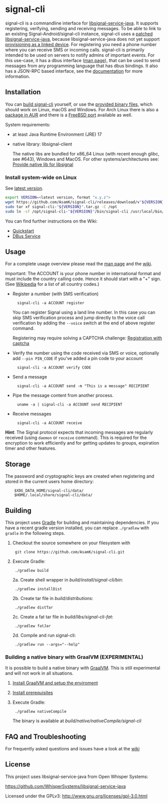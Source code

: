 # signal-cli

signal-cli is a commandline interface
for [libsignal-service-java](https://github.com/WhisperSystems/libsignal-service-java). It supports registering,
verifying, sending and receiving messages. To be able to link to an existing Signal-Android/signal-cli instance,
signal-cli uses a [patched libsignal-service-java](https://github.com/AsamK/libsignal-service-java), because
libsignal-service-java does not yet
support [provisioning as a linked device](https://github.com/WhisperSystems/libsignal-service-java/pull/21). For
registering you need a phone number where you can receive SMS or incoming calls. signal-cli is primarily intended to be
used on servers to notify admins of important events. For this use-case, it has a dbus
interface ([man page](https://github.com/AsamK/signal-cli/blob/master/man/signal-cli-dbus.5.adoc)), that can be used to
send messages from any programming language that has dbus bindings. It also has a JSON-RPC based interface, see
the [documentation](https://github.com/AsamK/signal-cli/wiki/JSON-RPC-service) for more information.

## Installation

You can [build signal-cli](#building) yourself, or use
the [provided binary files](https://github.com/AsamK/signal-cli/releases/latest), which should work on Linux, macOS and
Windows. For Arch Linux there is also a [package in AUR](https://aur.archlinux.org/packages/signal-cli/) and there is
a [FreeBSD port](https://www.freshports.org/net-im/signal-cli) available as well.

System requirements:

- at least Java Runtime Environment (JRE) 17
- native library: libsignal-client

  The native libs are bundled for x86_64 Linux (with recent enough glibc, see #643), Windows and MacOS. For other systems/architectures
  see: [Provide native lib for libsignal](https://github.com/AsamK/signal-cli/wiki/Provide-native-lib-for-libsignal)

### Install system-wide on Linux

See [latest version](https://github.com/AsamK/signal-cli/releases).

```sh
export VERSION=<latest version, format "x.y.z">
wget https://github.com/AsamK/signal-cli/releases/download/v"${VERSION}"/signal-cli-"${VERSION}".tar.gz
sudo tar xf signal-cli-"${VERSION}".tar.gz -C /opt
sudo ln -sf /opt/signal-cli-"${VERSION}"/bin/signal-cli /usr/local/bin/
```

You can find further instructions on the Wiki:

- [Quickstart](https://github.com/AsamK/signal-cli/wiki/Quickstart)
- [DBus Service](https://github.com/AsamK/signal-cli/wiki/DBus-service)

## Usage

For a complete usage overview please read
the [man page](https://github.com/AsamK/signal-cli/blob/master/man/signal-cli.1.adoc) and
the [wiki](https://github.com/AsamK/signal-cli/wiki).

Important: The ACCOUNT is your phone number in international format and must include the country calling code. Hence it
should start with a "+" sign. (See [Wikipedia](https://en.wikipedia.org/wiki/List_of_country_calling_codes) for a list
of all country codes.)

* Register a number (with SMS verification)

        signal-cli -a ACCOUNT register

  You can register Signal using a land line number. In this case you can skip SMS verification process and jump directly
  to the voice call verification by adding the `--voice` switch at the end of above register command.

  Registering may require solving a CAPTCHA
  challenge: [Registration with captcha](https://github.com/AsamK/signal-cli/wiki/Registration-with-captcha)

* Verify the number using the code received via SMS or voice, optionally add `--pin PIN_CODE` if you've added a pin code
  to your account

        signal-cli -a ACCOUNT verify CODE

* Send a message

        signal-cli -a ACCOUNT send -m "This is a message" RECIPIENT

* Pipe the message content from another process.

        uname -a | signal-cli -a ACCOUNT send RECIPIENT

* Receive messages

        signal-cli -a ACCOUNT receive

**Hint**: The Signal protocol expects that incoming messages are regularly received (using `daemon` or `receive`
command). This is required for the encryption to work efficiently and for getting updates to groups, expiration timer
and other features.

## Storage

The password and cryptographic keys are created when registering and stored in the current users home directory:

        $XDG_DATA_HOME/signal-cli/data/
        $HOME/.local/share/signal-cli/data/

## Building

This project uses [Gradle](http://gradle.org) for building and maintaining dependencies. If you have a recent gradle
version installed, you can replace `./gradlew` with `gradle` in the following steps.

1. Checkout the source somewhere on your filesystem with

        git clone https://github.com/AsamK/signal-cli.git

2. Execute Gradle:

        ./gradlew build

   2a. Create shell wrapper in *build/install/signal-cli/bin*:

        ./gradlew installDist

   2b. Create tar file in *build/distributions*:

        ./gradlew distTar

   2c. Create a fat tar file in *build/libs/signal-cli-fat*:

        ./gradlew fatJar

   2d. Compile and run signal-cli:

        ./gradlew run --args="--help"

### Building a native binary with GraalVM (EXPERIMENTAL)

It is possible to build a native binary with [GraalVM](https://www.graalvm.org). This is still experimental and will not
work in all situations.

1. [Install GraalVM and setup the enviroment](https://www.graalvm.org/docs/getting-started/#install-graalvm)
2. [Install prerequisites](https://www.graalvm.org/reference-manual/native-image/#prerequisites)
3. Execute Gradle:

        ./gradlew nativeCompile

   The binary is available at *build/native/nativeCompile/signal-cli*

## FAQ and Troubleshooting

For frequently asked questions and issues have a look at the [wiki](https://github.com/AsamK/signal-cli/wiki/FAQ)

## License

This project uses libsignal-service-java from Open Whisper Systems:

https://github.com/WhisperSystems/libsignal-service-java

Licensed under the GPLv3: http://www.gnu.org/licenses/gpl-3.0.html
